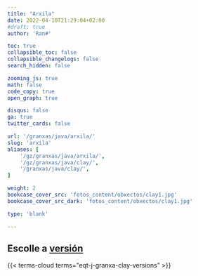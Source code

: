 ```yaml
---
title: "Arxila"
date: 2022-04-10T21:29:04+02:00
#draft: true
author: 'Ran#'

toc: true
collapsible_toc: false
collapsible_changelogs: false
search_hidden: false

zooming_js: true
math: false
code_copy: true
open_graph: true

disqus: false
ga: true
twitter_cards: false

url: '/granxas/java/arxila/'
slug: 'arxila'
aliases: [
    '/gz/granxas/java/arxila/',
    '/gz/granxas/java/clay/',
    '/granxas/java/clay/',
]

weight: 2
bookcase_cover_src: 'fotos_content/obxectos/clay1.jpg'
bookcase_cover_src_dark: 'fotos_content/obxectos/clay1.jpg'

type: 'blank'

---
```


## Escolle a [versión](/gz/eqt-j-granxa-clay-versions/)

{{< terms-cloud terms="eqt-j-granxa-clay-versions" >}}
